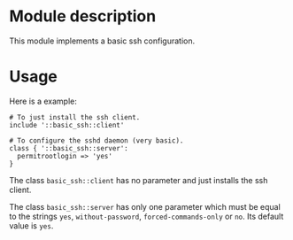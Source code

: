 # Module description

This module implements a basic ssh configuration.

# Usage

Here is a example:

```puppet
# To just install the ssh client.
include '::basic_ssh::client'

# To configure the sshd daemon (very basic).
class { '::basic_ssh::server':
  permitrootlogin => 'yes'
}
```

The class `basic_ssh::client` has no parameter and just
installs the ssh client.

The class `basic_ssh::server` has only one parameter which
must be equal to the strings `yes`, `without-password`,
`forced-commands-only` or `no`. Its default value is `yes`.


